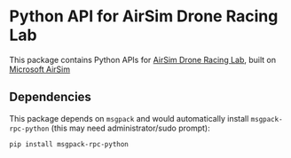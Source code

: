 # Python API for AirSim Drone Racing Lab

This package contains Python APIs for [AirSim Drone Racing Lab](https://github.com/microsoft/AirSim-Drone-Racing-Lab), built on [Microsoft AirSim](https://github.com/microsoft/AirSim)

## Dependencies
This package depends on `msgpack` and would automatically install `msgpack-rpc-python` (this may need administrator/sudo prompt):
```
pip install msgpack-rpc-python
```